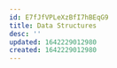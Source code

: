 ```yaml
---
id: E7fJfVPLeXzBfI7hBEqG9
title: Data Structures
desc: ''
updated: 1642229012980
created: 1642229012980
---
```


